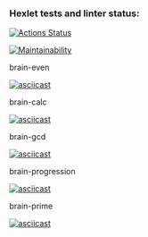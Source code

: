 ### Hexlet tests and linter status:
[![Actions Status](https://github.com/vyskochka/frontend-project-44/actions/workflows/hexlet-check.yml/badge.svg)](https://github.com/vyskochka/frontend-project-44/actions)

[![Maintainability](https://api.codeclimate.com/v1/badges/8fbe21c7d72c60fb732b/maintainability)](https://codeclimate.com/github/vyskochka/frontend-project-44/maintainability)

brain-even

[![asciicast](https://asciinema.org/a/eaqatuLp9zphjZKipDyppiQqt.svg)](https://asciinema.org/a/eaqatuLp9zphjZKipDyppiQqt)

brain-calc

[![asciicast](https://asciinema.org/a/h1Lyk4yGWtlYw9bVEMEXxSR1H.svg)](https://asciinema.org/a/h1Lyk4yGWtlYw9bVEMEXxSR1H)

brain-gcd

[![asciicast](https://asciinema.org/a/4qr2U4wjxP9f6rTRrKvKFiyKb.svg)](https://asciinema.org/a/4qr2U4wjxP9f6rTRrKvKFiyKb)

brain-progression

[![asciicast](https://asciinema.org/a/G5wwLjGkH017su7ads1G4OhRM.svg)](https://asciinema.org/a/G5wwLjGkH017su7ads1G4OhRM)

brain-prime

[![asciicast](https://asciinema.org/a/BunA34YzF1eGcH8LcmVvmwu7A.svg)](https://asciinema.org/a/BunA34YzF1eGcH8LcmVvmwu7A)
